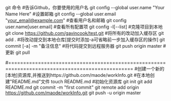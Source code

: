 git 命令
#告诉Github，你要使用的用户名
git config --global user.name "Your Name Here"
#设置邮箱 
git config --global user.email "your_email@example.com"
#查看用户名和邮箱
git config user.name[user.email]
#查看所有配置项
git config -l[--list]
#克隆项目到本地
git clone https://github.com/gavincook/test.git
#将所有的改动加入缓存区
git add .
#将改动提交到本地仓库[提交时添加-a可省略前一步加入缓存区的操作]
git commit [-a] -m "备注信息"
#将代码提交到远程服务器
git push origin master
#更新
git pull


#================================================================================================
#创建一个新的[本地]资源库,并推送到https://github.com/maode/workInfo.git
#在本地创建"README.md"文件
touch README.md
#初始化资源库
git init
git add README.md
git commit -m "first commit"
git remote add origin https://github.com/maode/workInfo.git
git push -u origin master
